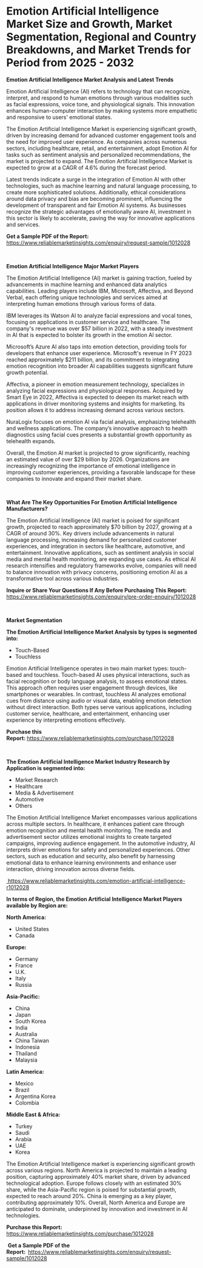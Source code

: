<p><h1>Emotion Artificial Intelligence Market Size and Growth, Market Segmentation, Regional and Country Breakdowns, and Market Trends for Period from 2025 -  2032</h1></p><p><strong>Emotion Artificial Intelligence Market Analysis and Latest Trends</strong></p>
<p><p>Emotion Artificial Intelligence (AI) refers to technology that can recognize, interpret, and respond to human emotions through various modalities such as facial expressions, voice tone, and physiological signals. This innovation enhances human-computer interaction by making systems more empathetic and responsive to users' emotional states.</p><p>The Emotion Artificial Intelligence Market is experiencing significant growth, driven by increasing demand for advanced customer engagement tools and the need for improved user experience. As companies across numerous sectors, including healthcare, retail, and entertainment, adopt Emotion AI for tasks such as sentiment analysis and personalized recommendations, the market is projected to expand. The Emotion Artificial Intelligence Market is expected to grow at a CAGR of 4.6% during the forecast period.</p><p>Latest trends indicate a surge in the integration of Emotion AI with other technologies, such as machine learning and natural language processing, to create more sophisticated solutions. Additionally, ethical considerations around data privacy and bias are becoming prominent, influencing the development of transparent and fair Emotion AI systems. As businesses recognize the strategic advantages of emotionally aware AI, investment in this sector is likely to accelerate, paving the way for innovative applications and services.</p></p>
<p><strong>Get a Sample PDF of the Report:&nbsp;</strong> <a href="https://www.reliablemarketinsights.com/enquiry/request-sample/1012028?utm_campaign=3278&utm_medium=2&utm_source=Github&utm_content=ia&utm_term=17042025&utm_id=emotion-artificial-intelligence">https://www.reliablemarketinsights.com/enquiry/request-sample/1012028</a></p>
<p>&nbsp;</p>
<p><strong>Emotion Artificial Intelligence Major Market Players</strong></p>
<p><p>The Emotion Artificial Intelligence (AI) market is gaining traction, fueled by advancements in machine learning and enhanced data analytics capabilities. Leading players include IBM, Microsoft, Affectiva, and Beyond Verbal, each offering unique technologies and services aimed at interpreting human emotions through various forms of data.</p><p>IBM leverages its Watson AI to analyze facial expressions and vocal tones, focusing on applications in customer service and healthcare. The company's revenue was over $57 billion in 2022, with a steady investment in AI that is expected to bolster its growth in the emotion AI sector.</p><p>Microsoft’s Azure AI also taps into emotion detection, providing tools for developers that enhance user experience. Microsoft's revenue in FY 2023 reached approximately $211 billion, and its commitment to integrating emotion recognition into broader AI capabilities suggests significant future growth potential.</p><p>Affectiva, a pioneer in emotion measurement technology, specializes in analyzing facial expressions and physiological responses. Acquired by Smart Eye in 2022, Affectiva is expected to deepen its market reach with applications in driver monitoring systems and insights for marketing. Its position allows it to address increasing demand across various sectors.</p><p>NuraLogix focuses on emotion AI via facial analysis, emphasizing telehealth and wellness applications. The company’s innovative approach to health diagnostics using facial cues presents a substantial growth opportunity as telehealth expands.</p><p>Overall, the Emotion AI market is projected to grow significantly, reaching an estimated value of over $29 billion by 2026. Organizations are increasingly recognizing the importance of emotional intelligence in improving customer experiences, providing a favorable landscape for these companies to innovate and expand their market share.</p></p>
<p>&nbsp;</p>
<p><strong>What Are The Key Opportunities For Emotion Artificial Intelligence Manufacturers?</strong></p>
<p><p>The Emotion Artificial Intelligence (AI) market is poised for significant growth, projected to reach approximately $70 billion by 2027, growing at a CAGR of around 30%. Key drivers include advancements in natural language processing, increasing demand for personalized customer experiences, and integration in sectors like healthcare, automotive, and entertainment. Innovative applications, such as sentiment analysis in social media and mental health monitoring, are expanding use cases. As ethical AI research intensifies and regulatory frameworks evolve, companies will need to balance innovation with privacy concerns, positioning emotion AI as a transformative tool across various industries.</p></p>
<p><strong>Inquire or Share Your Questions If Any Before Purchasing This Report:</strong> <a href="https://www.reliablemarketinsights.com/enquiry/pre-order-enquiry/1012028?utm_campaign=3278&utm_medium=2&utm_source=Github&utm_content=ia&utm_term=17042025&utm_id=emotion-artificial-intelligence">https://www.reliablemarketinsights.com/enquiry/pre-order-enquiry/1012028</a></p>
<p>&nbsp;</p>
<p><strong>Market Segmentation</strong></p>
<p><strong>The Emotion Artificial Intelligence Market Analysis by types is segmented into:</strong></p>
<p><ul><li>Touch-Based</li><li>Touchless</li></ul></p>
<p><p>Emotion Artificial Intelligence operates in two main market types: touch-based and touchless. Touch-based AI uses physical interactions, such as facial recognition or body language analysis, to assess emotional states. This approach often requires user engagement through devices, like smartphones or wearables. In contrast, touchless AI analyzes emotional cues from distance using audio or visual data, enabling emotion detection without direct interaction. Both types serve various applications, including customer service, healthcare, and entertainment, enhancing user experience by interpreting emotions effectively.</p></p>
<p><strong>Purchase this Report:&nbsp;</strong><a href="https://www.reliablemarketinsights.com/purchase/1012028?utm_campaign=3278&utm_medium=2&utm_source=Github&utm_content=ia&utm_term=17042025&utm_id=emotion-artificial-intelligence">https://www.reliablemarketinsights.com/purchase/1012028</a></p>
<p>&nbsp;</p>
<p><strong>The Emotion Artificial Intelligence Market Industry Research by Application is segmented into:</strong></p>
<p><ul><li>Market Research</li><li>Healthcare</li><li>Media & Advertisement</li><li>Automotive</li><li>Others</li></ul></p>
<p><p>The Emotion Artificial Intelligence Market encompasses various applications across multiple sectors. In healthcare, it enhances patient care through emotion recognition and mental health monitoring. The media and advertisement sector utilizes emotional insights to create targeted campaigns, improving audience engagement. In the automotive industry, AI interprets driver emotions for safety and personalized experiences. Other sectors, such as education and security, also benefit by harnessing emotional data to enhance learning environments and enhance user interaction, driving innovation across diverse fields.</p></p>
<p><a href="https://www.reliablemarketinsights.com/emotion-artificial-intelligence-r1012028?utm_campaign=3278&utm_medium=2&utm_source=Github&utm_content=ia&utm_term=17042025&utm_id=emotion-artificial-intelligence">&nbsp;https://www.reliablemarketinsights.com/emotion-artificial-intelligence-r1012028</a></p>
<p><strong>In terms of Region, the Emotion Artificial Intelligence Market Players available by Region are:</strong></p>
<p>
    <p> <strong> North America: </strong>
        <ul>
            <li>United States</li>
            <li>Canada</li>
        </ul>
        </p> 
    <p> <strong> Europe: </strong>
        <ul>
            <li>Germany</li>
            <li>France</li>
            <li>U.K.</li>
            <li>Italy</li>
            <li>Russia</li>
        </ul>
        </p> 
    <p> <strong> Asia-Pacific: </strong>
        <ul>
            <li>China</li>
            <li>Japan</li>
            <li>South Korea</li>
            <li>India</li>
            <li>Australia</li>
            <li>China Taiwan</li>
            <li>Indonesia</li>
            <li>Thailand</li>
            <li>Malaysia</li>
        </ul>
        </p> 
    <p> <strong> Latin America: </strong>
        <ul>
            <li>Mexico</li>
            <li>Brazil</li>
            <li>Argentina Korea</li>
            <li>Colombia</li>
        </ul>
        </p> 
    <p> <strong> Middle East & Africa: </strong>
        <ul>
            <li>Turkey</li>
            <li>Saudi</li>
            <li>Arabia</li>
            <li>UAE</li>
            <li>Korea</li>
        </ul>
    </p>
    </p>
<p><p>The Emotion Artificial Intelligence market is experiencing significant growth across various regions. North America is projected to maintain a leading position, capturing approximately 40% market share, driven by advanced technological adoption. Europe follows closely with an estimated 30% share, while the Asia-Pacific region is poised for substantial growth, expected to reach around 20%. China is emerging as a key player, contributing approximately 10%. Overall, North America and Europe are anticipated to dominate, underpinned by innovation and investment in AI technologies.</p></p>
<p><strong>Purchase this Report: </strong><a href="https://www.reliablemarketinsights.com/purchase/1012028?utm_campaign=3278&utm_medium=2&utm_source=Github&utm_content=ia&utm_term=17042025&utm_id=emotion-artificial-intelligence">https://www.reliablemarketinsights.com/purchase/1012028</a></p>
<p>&nbsp;<strong>Get a Sample PDF of the Report:&nbsp;&nbsp;</strong><a href="https://www.reliablemarketinsights.com/enquiry/request-sample/1012028?utm_campaign=3278&utm_medium=2&utm_source=Github&utm_content=ia&utm_term=17042025&utm_id=emotion-artificial-intelligence">https://www.reliablemarketinsights.com/enquiry/request-sample/1012028</a></p>
<p><strong></strong></p>
<p><p></p><p></p><p></p></p>